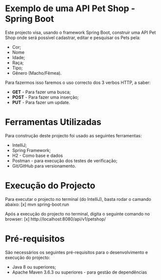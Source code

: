 # Exemplo de uma API Pet Shop - Spring Boot
Este projecto visa, usando o framework Spring Boot, construir uma API Pet Shop onde será possível cadastrar, editar e pesquisar os Pets pela:
  - Cor;
  - Nome
  - Idade;
  - Raça;
  - Tipo;
  - Gênero (Macho/Fêmea).
 
 Para fazermos isso faremos o uso correcto dos 3 verbos HTTP, a saber:
  - **GET** - Para fazer uma busca;
  - **POST** - Para fazer uma inserção;
  - **PUT** - Para fazer um update.
 
# Ferramentas Utilizadas
Para construção deste projecto foi usado as seguintes ferramentas:

  - IntelliJ;
  - Spring Framework;
  - H2 - Como base e dados
  - Postman - para execução dos testes de verificação;
  - Git/GitHub para versionamento.

# Execução do Projecto
Para executar o projecto no terminal (do IntelliJ), basta rodar o camando abaixo:
[x] mvn spring-boot:run

Após a execução do projecto no terminal, digita o seguinte comando no browser:
[x] http://localhost:8080/api/v1/petshop/

# Pré-requisitos
São necessários os seguintes pré-requisitos para o desenvolvimento e execução do projecto:
  - Java 8 ou superiores;
  - Apache Maven 3.6.3 ou superiores - para gestão de dependências
